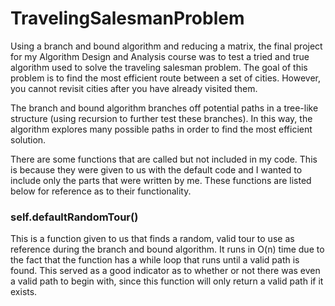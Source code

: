 # TravelingSalesmanProblem

Using a branch and bound algorithm and reducing a matrix, the final project for my Algorithm Design and Analysis course was to test a tried and true algorithm used to solve the traveling salesman problem. The goal of this problem is to find the most efficient route between a set of cities. However, you cannot revisit cities after you have already visited them. 

The branch and bound algorithm branches off potential paths in a tree-like structure (using recursion to further test these branches). In this way, the algorithm explores many possible paths in order to find the most efficient solution.

There are some functions that are called but not included in my code. This is because they were given to us with the default code and I wanted to include only the parts that were written by me. These functions are listed below for reference as to their functionality.

### self.defaultRandomTour()

This is a function given to us that finds a random, valid tour to use as reference during the branch and bound algorithm. It runs in O(n) time due to the fact that the function has a while loop that runs until a valid path is found. This served as a good indicator as to whether or not there was even a valid path to begin with, since this function will only return a valid path if it exists. 
